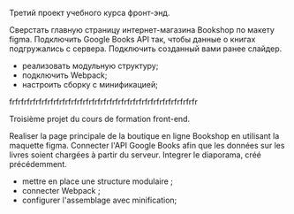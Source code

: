 Третий проект учебного курса фронт-энд.

Сверстать главную страницу интернет-магазина Bookshop по макету figma.
Подключить Google Books API так, чтобы данные о книгах подгружались с сервера.
Подключить созданный вами ранее слайдер.
- реализовать модульную структуру;
- подключить Webpack;
- настроить сборку с минификацией;

frfrfrfrfrfrfrfrfrfrfrfrfrfrfrfrfrfrfrfrfrfrfrfrfrfrfrfrfrfrfrfr

Troisième projet du cours de formation front-end.

Realiser la page principale de la boutique en ligne Bookshop en utilisant la maquette figma.
Connecter l'API Google Books afin que les données sur les livres soient chargées à partir du serveur.
Integrer le diaporama, créé précédemment.
- mettre en place une structure modulaire ;
- connecter Webpack ;
- configurer l'assemblage avec minification;
